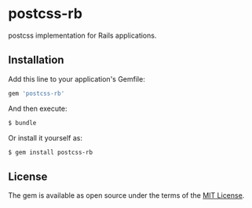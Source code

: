# postcss-rb
postcss implementation for Rails applications.

## Installation
Add this line to your application's Gemfile:

```ruby
gem 'postcss-rb'
```

And then execute:
```bash
$ bundle
```

Or install it yourself as:
```bash
$ gem install postcss-rb
```

## License
The gem is available as open source under the terms of the [MIT License](https://opensource.org/licenses/MIT).
